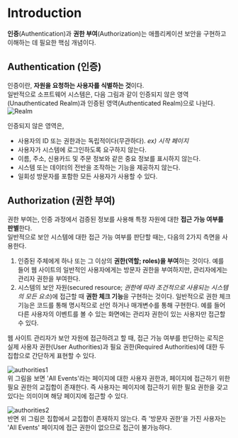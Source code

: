 # Introduction

**인증**(Authentication)과 **권한 부여**(Authorization)는 애플리케이션 보안을 구현하고 이해하는 데 필요한 핵심 개념이다.

## Authentication (인증)
인증이란, **자원을 요청하는 사용자를 식별하는 것**이다.  
일반적으로 소프트웨어 시스템은, 다음 그림과 같이 인증되지 않은 영역(Unauthenticated Realm)과 인증된 영역(Authenticated Realm)으로 나뉜다.
![Realm](https://user-images.githubusercontent.com/26949964/56081383-b68e9f80-5e47-11e9-8091-fd7e757fbfca.png)

인증되지 않은 영역은,
- 사용자의 ID 또는 권한과는 독립적이다(무관하다). *ex) 시작 페이지*
- 사용자가 시스템에 로그인하도록 요구하지 않는다.
- 이름, 주소, 신용카드 및 주문 정보와 같은 중요 정보를 표시하지 않는다.
- 시스템 또는 데이터의 전반을 조작하는 기능을 제공하지 않는다.
- 일회성 방문자를 포함한 모든 사용자가 사용할 수 있다.

## Authorization (권한 부여)
권한 부여는, 인증 과정에서 검증된 정보를 사용해 특정 자원에 대한 **접근 가능 여부를 판별**한다.  
일반적으로 보안 시스템에 대한 접근 가능 여부를 판단할 때는, 다음의 2가지 측면을 사용한다.
1. 인증된 주체에게 하나 또는 그 이상의 **권한(역할; roles)을 부여**하는 것이다. 예를 들어 웹 사이트의 일반적인 사용자에게는 방문자 권한을 부여하지만, 관리자에게는 관리자 권한을 부여한다.
2. 시스템의 보안 자원(secured resource; *권한에 따라 조건적으로 사용되는 시스템의 모든 요소*)에 접근할 때 **권한 체크 기능**을 구현하는 것이다. 일반적으로 권한 체크 기능은 코드를 통해 명시적으로 선언 하거나 매개변수를 통해 구현한다. 예를 들어 다른 사용자의 이벤트를 볼 수 있는 화면에는 관리자 권한이 있는 사용자만 접근할 수 있다.

웹 사이트 관리자가 보안 자원에 접근하려고 할 때, 접근 가능 여부를 판단하는 로직은 실제 사용자 권한(User Authorities)과 필요 권한(Required Authorities)에 대한 두 집합으로 간단하게 표현할 수 있다.  

![authorities1](https://user-images.githubusercontent.com/26949964/56086384-39881800-5e91-11e9-9a55-5f764f365839.png)  
위 그림을 보면 'All Events'라는 페이지에 대한 사용자 권한과, 페이지에 접근하기 위한 필요 권한의 교집합이 존재한다. 즉 사용자는 페이지에 접근하기 위한 필요 권한을 갖고 있다는 의미이며 해당 페이지에 접근할 수 있다.

![authorities2](https://user-images.githubusercontent.com/26949964/56086424-08f4ae00-5e92-11e9-83e7-fbe704d5b65e.png)  
반면 위 그림은 집합에서 교집합이 존재하지 않는다. 즉 '방문자 권한'을 가진 사용자는 'All Events' 페이지에 접근 권한이 없으므로 접근이 불가능하다. 
